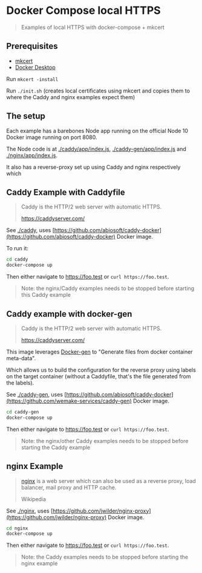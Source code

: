 # Docker Compose local HTTPS

> Examples of local HTTPS with docker-compose + mkcert

## Prerequisites

- [mkcert](https://github.com/FiloSottile/mkcert)
- [Docker Desktop](https://www.docker.com/products/docker-desktop)

Run `mkcert -install`

Run `./init.sh` (creates local certificates using mkcert and copies them to where the Caddy and nginx examples expect them)

## The setup

Each example has a barebones Node app running on the official Node 10 Docker image running on port 8080.

The Node code is at [./caddy/app/index.js](./caddy/app/index.js), [./caddy-gen/app/index.js](./caddy-gen/app/index.js) and [./nginx/app/index.js](./caddy/app/index.js).

It also has a reverse-proxy set up using Caddy and nginx respectively which

## Caddy Example with Caddyfile

> Caddy is the HTTP/2 web server with automatic HTTPS.
> 
> https://caddyserver.com/

See [./caddy](./caddy), uses [https://github.com/abiosoft/caddy-docker](https://github.com/abiosoft/caddy-docker) Docker image.

To run it:

```sh
cd caddy
docker-compose up
```

Then either navigate to https://foo.test or `curl https://foo.test`.

> Note: the nginx/Caddy examples needs to be stopped before starting this Caddy example

## Caddy example with docker-gen

> Caddy is the HTTP/2 web server with automatic HTTPS.
> 
> https://caddyserver.com/

This image leverages [Docker-gen](https://github.com/jwilder/docker-gen) to "Generate files from docker container meta-data".

Which allows us to build the configuration for the reverse proxy using labels on the target container (without a Caddyfile, that's the file generated from the labels).

See [./caddy-gen](./caddy-gen), uses [https://github.com/abiosoft/caddy-docker](https://github.com/wemake-services/caddy-gen) Docker image.

```sh
cd caddy-gen
docker-compose up
```

Then either navigate to https://foo.test or `curl https://foo.test`.

> Note: the nginx/other Caddy examples needs to be stopped before starting the Caddy example


## nginx Example

> [nginx](https://www.nginx.com/) is a web server which can also be used as a reverse proxy, load balancer, mail proxy and HTTP cache.
> 
> Wikipedia

See [./nginx](./nginx), uses [https://github.com/jwilder/nginx-proxy](https://github.com/jwilder/nginx-proxy) Docker image.

```sh
cd nginx
docker-compose up
```

Then either navigate to https://foo.test or `curl https://foo.test`.

> Note: the Caddy examples needs to be stopped before starting the nginx example
